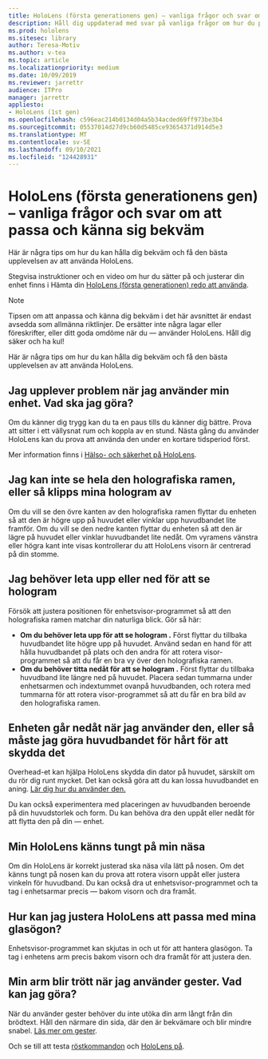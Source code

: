 ```yaml
---
title: HoloLens (första generationens gen) – vanliga frågor och svar om att passa och känna sig bekväm
description: Håll dig uppdaterad med svar på vanliga frågor om hur du passar din HoloLens (första generationens) enhet med mixad verklighet.
ms.prod: hololens
ms.sitesec: library
author: Teresa-Motiv
ms.author: v-tea
ms.topic: article
ms.localizationpriority: medium
ms.date: 10/09/2019
ms.reviewer: jarrettr
audience: ITPro
manager: jarrettr
appliesto:
- HoloLens (1st gen)
ms.openlocfilehash: c596eac214b0134d04a5b34acded69ff973be3b4
ms.sourcegitcommit: 05537014d27d9cb60d5485ce93654371d914d5e3
ms.translationtype: MT
ms.contentlocale: sv-SE
ms.lasthandoff: 09/10/2021
ms.locfileid: "124428931"
---
```

# <a name="hololens-1st-gen-fit-and-comfort-frequently-asked-questions"></a>HoloLens (första generationens gen) – vanliga frågor och svar om att passa och känna sig bekväm

Här är några tips om hur du kan hålla dig bekväm och få den bästa upplevelsen av att använda HoloLens.

Stegvisa instruktioner och en video om hur du sätter på och justerar din enhet finns i Hämta din [HoloLens (första generationen) redo att använda](hololens1-setup.md).

> [!NOTE]
> Tipsen om att anpassa och känna dig bekväm i det här avsnittet är endast avsedda som allmänna riktlinjer. De ersätter inte några lagar eller föreskrifter, eller ditt goda omdöme när du &mdash; använder HoloLens. Håll dig säker och ha kul!

Här är några tips om hur du kan hålla dig bekväm och få den bästa upplevelsen av att använda HoloLens.

## <a name="im-experiencing-discomfort-when-i-use-my-device-what-should-i-do"></a>Jag upplever problem när jag använder min enhet. Vad ska jag göra?

Om du känner dig trygg kan du ta en paus tills du känner dig bättre. Prova att sitter i ett vällysnat rum och koppla av en stund. Nästa gång du använder HoloLens kan du prova att använda den under en kortare tidsperiod först.

Mer information finns i [Hälso- och säkerhet på HoloLens](https://go.microsoft.com/fwlink/p/?LinkId=746661).

## <a name="i-cant-see-the-whole-holographic-frame-or-my-holograms-are-cut-off"></a>Jag kan inte se hela den holografiska ramen, eller så klipps mina hologram av

Om du vill se den övre kanten av den holografiska ramen flyttar du enheten så att den är högre upp på huvudet eller vinklar upp huvudbandet lite framför. Om du vill se den nedre kanten flyttar du enheten så att den är lägre på huvudet eller vinklar huvudbandet lite nedåt. Om vyramens vänstra eller högra kant inte visas kontrollerar du att HoloLens visorn är centrerad på din stomme.

## <a name="i-need-to-look-up-or-down-to-see-holograms"></a>Jag behöver leta upp eller ned för att se hologram

Försök att justera positionen för enhetsvisor-programmet så att den holografiska ramen matchar din naturliga blick. Gör så här:

- **Om du behöver leta upp för att se hologram .** Först flyttar du tillbaka huvudbandet lite högre upp på huvudet. Använd sedan en hand för att hålla huvudbandet på plats och den andra för att rotera visor-programmet så att du får en bra vy över den holografiska ramen.
- **Om du behöver titta nedåt för att se hologram .** Först flyttar du tillbaka huvudband lite längre ned på huvudet. Placera sedan tummarna under enhetsarmen och indextummet ovanpå huvudbanden, och rotera med tummarna för att rotera visor-programmet så att du får en bra bild av den holografiska ramen.

## <a name="the-device-slides-down-when-im-using-it-or-i-need-to-make-the-headband-too-tight-to-keep-it-secure"></a>Enheten går nedåt när jag använder den, eller så måste jag göra huvudbandet för hårt för att skydda det

Overhead-et kan hjälpa HoloLens skydda din dator på huvudet, särskilt om du rör dig runt mycket. Det kan också göra att du kan lossa huvudbandet en aning. [Lär dig hur du använder den.](hololens1-setup.md#adjust-fit)

Du kan också experimentera med placeringen av huvudbanden beroende på din huvudstorlek och form. Du kan behöva dra den uppåt eller nedåt för att flytta den på din &mdash; enhet.

## <a name="my-hololens-feels-heavy-on-my-nose"></a>Min HoloLens känns tungt på min näsa

Om din HoloLens är korrekt justerad ska näsa vila lätt på nosen. Om det känns tungt på nosen kan du prova att rotera visorn uppåt eller justera vinkeln för huvudband. Du kan också dra ut enhetsvisor-programmet och ta tag i enhetsarmar precis &mdash; bakom visorn och dra framåt.

## <a name="how-can-i-adjust-hololens-to-fit-with-my-glasses"></a>Hur kan jag justera HoloLens att passa med mina glasögon?

Enhetsvisor-programmet kan skjutas in och ut för att hantera glasögon. Ta tag i enhetens arm precis bakom visorn och dra framåt för att justera den.

## <a name="my-arm-gets-tired-when-i-use-gestures-what-can-i-do"></a>Min arm blir trött när jag använder gester. Vad kan jag göra?

När du använder gester behöver du inte utöka din arm långt från din brödtext. Håll den närmare din sida, där den är bekvämare och blir mindre snabel. [Läs mer om gester](hololens1-basic-usage.md#use-hololens-with-your-hands).

Och se till att testa [röstkommandon](hololens-cortana.md) och [HoloLens på](hololens1-clicker.md).
